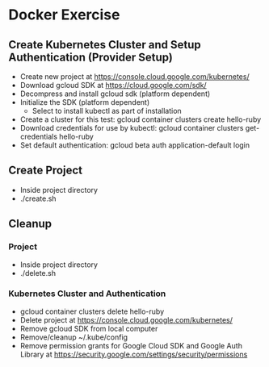 # Docker Exercise

## Create Kubernetes Cluster and Setup Authentication (Provider Setup)
 - Create new project at https://console.cloud.google.com/kubernetes/
 - Download gcloud SDK at https://cloud.google.com/sdk/
 - Decompress and install gcloud sdk (platform dependent)
 - Initialize the SDK (platform dependent)
   - Select to install kubectl as part of installation
 - Create a cluster for this test: gcloud container clusters create hello-ruby
 - Download credentials for use by kubectl: gcloud container clusters get-credentials hello-ruby
 - Set default authentication: gcloud beta auth application-default login

## Create Project
 - Inside project directory
 - ./create.sh


## Cleanup

### Project
 - Inside project directory
 - ./delete.sh

### Kubernetes Cluster and Authentication
 - gcloud container clusters delete hello-ruby
 - Delete project at https://console.cloud.google.com/kubernetes/
 - Remove gcloud SDK from local computer
 - Remove/cleanup ~/.kube/config
 - Remove permission grants for Google Cloud SDK and Google Auth Library at https://security.google.com/settings/security/permissions
